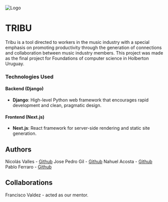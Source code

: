 ![Logo](frontend/public/images/logo.png)

# TRIBU
Tribu is a tool directed to workers in the music industry with a special emphasis on promoting productivity through the generation of connections and collaboration between music industry members.
This project was made as the final project for Foundations of computer science in Holberton Uruguay.

### Technologies Used

#### Backend (Django)

- **Django**: High-level Python web framework that encourages rapid development and clean, pragmatic design.

#### Frontend (Next.js)

- **Next.js**: React framework for server-side rendering and static site generation.

## Authors
Nicolás Valles - [Github](https://github.com/NicoV00)
Jose Pedro Gil - [Github](https://github.com/JOTALGS)
Nahuel Acosta - [Github](https://github.com/)
Pablo Ferraro - [Github](https://github.com/)
## Collaborations
Francisco Valdez - acted as our mentor.
